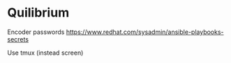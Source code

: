 # Quilibrium

Encoder passwords
https://www.redhat.com/sysadmin/ansible-playbooks-secrets


Use tmux (instead screen)